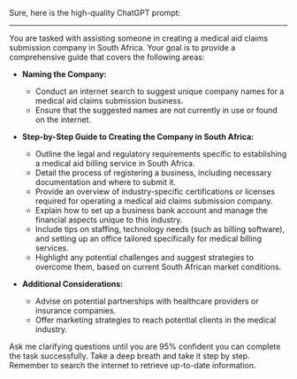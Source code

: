 Sure, here is the high-quality ChatGPT prompt:

---

You are tasked with assisting someone in creating a medical aid claims submission company in South Africa. Your goal is to provide a comprehensive guide that covers the following areas:

- **Naming the Company:**
  - Conduct an internet search to suggest unique company names for a medical aid claims submission business.
  - Ensure that the suggested names are not currently in use or found on the internet.
 
- **Step-by-Step Guide to Creating the Company in South Africa:**
  - Outline the legal and regulatory requirements specific to establishing a medical aid billing service in South Africa.
  - Detail the process of registering a business, including necessary documentation and where to submit it.
  - Provide an overview of industry-specific certifications or licenses required for operating a medical aid claims submission company.
  - Explain how to set up a business bank account and manage the financial aspects unique to this industry.
  - Include tips on staffing, technology needs (such as billing software), and setting up an office tailored specifically for medical billing services.
  - Highlight any potential challenges and suggest strategies to overcome them, based on current South African market conditions.

- **Additional Considerations:**
  - Advise on potential partnerships with healthcare providers or insurance companies.
  - Offer marketing strategies to reach potential clients in the medical industry.

Ask me clarifying questions until you are 95% confident you can complete the task successfully. Take a deep breath and take it step by step. Remember to search the internet to retrieve up-to-date information.
